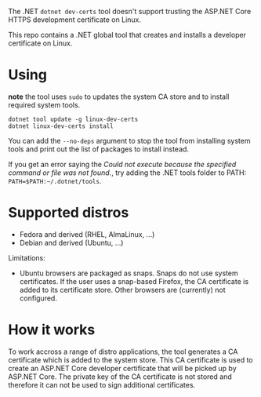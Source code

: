 The .NET `dotnet dev-certs` tool doesn't support trusting the ASP.NET Core HTTPS development certificate on Linux.

This repo contains a .NET global tool that creates and installs a developer certificate on Linux.

# Using

**note** the tool uses `sudo` to updates the system CA store and to install required system tools.

```
dotnet tool update -g linux-dev-certs
dotnet linux-dev-certs install
```

You can add the `--no-deps` argument to stop the tool from installing system tools and print out the list of packages to install instead.

If you get an error saying the _Could not execute because the specified command or file was not found._, try adding the .NET tools folder to PATH: `PATH=$PATH:~/.dotnet/tools`.

# Supported distros

- Fedora and derived (RHEL, AlmaLinux, ...)
- Debian and derived (Ubuntu, ...)

Limitations:
- Ubuntu browsers are packaged as snaps. Snaps do not use system certificates. If the user uses a snap-based Firefox, the CA certificate is added to its certificate store. Other browsers are (currently) not configured.

# How it works

To work accross a range of distro applications, the tool generates a CA certificate which is added to the system store. This CA certificate is used to create an ASP.NET Core developer certificate that will be picked up by ASP.NET Core. The private key of the CA certificate is not stored and therefore it can not be used to sign additional certificates.

